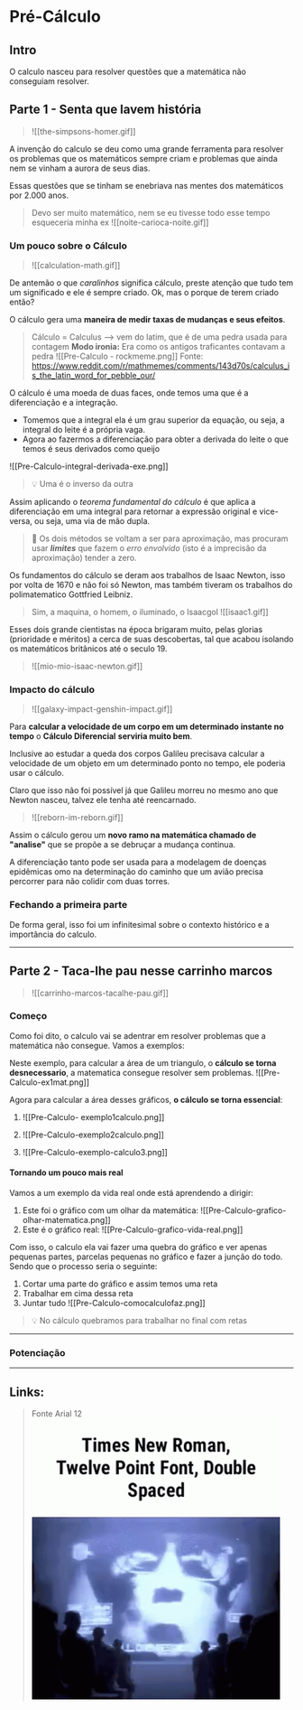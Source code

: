 # Pré-Cálculo

## Intro
O calculo nasceu para resolver questões que a matemática não conseguiam resolver.

## Parte 1 - Senta que lavem história
>![[the-simpsons-homer.gif]]

A invenção do calculo se deu como uma grande ferramenta para resolver os problemas que os matemáticos sempre criam e problemas que ainda nem se vinham a aurora de seus dias. 

Essas questões que se tinham se enebriava nas mentes dos matemáticos por 2.000 anos.

> Devo ser muito matemático, nem se eu tivesse todo esse tempo esqueceria minha ex
> ![[noite-carioca-noite.gif]]

### Um pouco sobre o Cálculo
> ![[calculation-math.gif]]

De antemão o que *caralinhos* significa cálculo, preste atenção que tudo tem um significado e ele é sempre criado. Ok, mas o porque de terem criado então? 

O cálculo gera uma **maneira de medir taxas de mudanças e seus efeitos**.

> Cálculo = Calculus --> vem do latim, que é de uma pedra usada para contagem
> **Modo ironia:** Era como os antigos traficantes contavam a pedra
> ![[Pre-Calculo - rockmeme.png]]
> Fonte: https://www.reddit.com/r/mathmemes/comments/143d70s/calculus_is_the_latin_word_for_pebble_our/

O cálculo é uma moeda de duas faces, onde temos uma que é a diferenciação e a integração.
- Tomemos que a integral ela é um grau superior da equação, ou seja, a integral do leite é a própria vaga.
- Agora ao fazermos a diferenciação para obter a derivada do leite o que temos é seus derivados como queijo

![[Pre-Calculo-integral-derivada-exe.png]]

> 💡 Uma é o inverso da outra

Assim aplicando o *teorema fundamental do cálculo* é que aplica a diferenciação em uma integral para retornar a expressão original e vice-versa, ou seja, uma via de mão dupla.

> 📝 Os dois métodos se voltam a ser para aproximação, mas procuram usar ***limites*** que fazem o *erro envolvido* (isto é a imprecisão da aproximação) tender a zero.

Os fundamentos do cálculo se deram aos trabalhos de Isaac Newton, isso por volta de 1670 e não foi só Newton, mas também tiveram os trabalhos do polimatematico Gottfried Leibniz.

> Sim, a maquina, o homem, o iluminado, o Isaacgol
> ![[isaac1.gif]]

Esses dois grande cientistas na época brigaram muito, pelas glorias (prioridade e méritos) a cerca de suas descobertas, tal que acabou isolando os matemáticos britânicos até o seculo 19.

>![[mio-mio-isaac-newton.gif]]

### Impacto do cálculo
> ![[galaxy-impact-genshin-impact.gif]]

Para **calcular a velocidade de um corpo em um determinado instante no tempo** o **Cálculo Diferencial** **serviria muito bem**. 

Inclusive ao estudar a queda dos corpos Galileu precisava calcular a velocidade de um objeto em um determinado ponto no tempo, ele poderia usar  o cálculo. 

Claro que isso não foi possível já que Galileu morreu no mesmo ano que Newton nasceu, talvez ele tenha até reencarnado.

> ![[reborn-im-reborn.gif]]

Assim o cálculo gerou um **novo ramo na matemática chamado de "analise"** que se propõe a se debruçar a mudança continua.

A diferenciação tanto pode ser usada para a modelagem de doenças epidêmicas omo na determinação do caminho que um avião precisa percorrer para não colidir com duas torres.

### Fechando a primeira parte
De forma geral, isso foi um infinitesimal sobre o contexto histórico e a importância do calculo.

---

## Parte 2 - Taca-lhe pau nesse carrinho marcos
> ![[carrinho-marcos-tacalhe-pau.gif]]

### Começo
Como foi dito, o calculo vai se adentrar em resolver problemas que a matemática não consegue. Vamos a exemplos:

Neste exemplo, para calcular a área de um triangulo, o **cálculo se torna desnecessario**, a matematica consegue resolver sem problemas.
![[Pre-Calculo-ex1mat.png]]

Agora para calcular a área desses gráficos, **o cálculo se torna essencial**:
1. ![[Pre-Calculo- exemplo1calculo.png]]

2. ![[Pre-Calculo-exemplo2calculo.png]]

3. ![[Pre-Calculo-exemplo-calculo3.png]]

#### Tornando um pouco mais real
Vamos a um exemplo da vida real onde está aprendendo a dirigir:
1. Este foi o gráfico com um olhar da matemática:
![[Pre-Calculo-grafico-olhar-matematica.png]]
2. Este é o gráfico real:
![[Pre-Calculo-grafico-vida-real.png]]

Com isso, o calculo ela vai fazer uma quebra do gráfico e ver apenas pequenas partes, parcelas pequenas no gráfico e fazer a junção do todo. Sendo que o processo seria o seguinte:
1. Cortar uma parte do gráfico e assim temos uma reta
2. Trabalhar em cima dessa reta
3. Juntar tudo
![[Pre-Calculo-comocalculofaz.png]]

>💡 No cálculo quebramos para trabalhar no final com retas

---
### Potenciação




---
## Links:
> Fonte Arial 12
> ![./Resources/ivan.gif](./Resources/ivan.gif)
